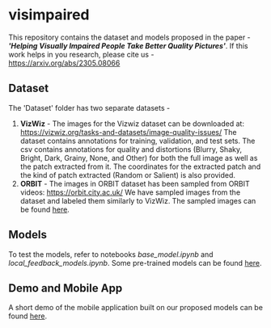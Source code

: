 # visimpaired
This repository contains the dataset and models proposed in the paper - ***'Helping Visually Impaired People Take Better Quality Pictures'***. If this work helps in you research, please cite us - https://arxiv.org/abs/2305.08066

## Dataset
The 'Dataset' folder has two separate datasets -
1. **VizWiz** - The images for the Vizwiz dataset can be downloaded at: https://vizwiz.org/tasks-and-datasets/image-quality-issues/
  The dataset contains annotations for training, validation, and test sets. The csv contains annotations for quality and distortions (Blurry, Shaky, Bright, Dark, Grainy, None, and Other) for both the full image as well as the patch extracted from it. The coordinates for the extracted patch and the kind of patch extracted (Random or Salient) is also provided.
2. **ORBIT** - The images in ORBIT dataset has been sampled from ORBIT videos: https://orbit.city.ac.uk/
   We have sampled images from the dataset and labeled them similarly to VizWiz. The sampled images can be found [here](https://utexas.box.com/s/gj8x4wrvtbedf6hc6x9vsamk6od271wl).

## Models 
To test the models, refer to notebooks *base_model.ipynb* and *local_feedback_models.ipynb*. Some pre-trained models can be found [here](https://utexas.box.com/s/gj8x4wrvtbedf6hc6x9vsamk6od271wl).

## Demo and Mobile App
A short demo of the mobile application built on our proposed models can be found [here](https://vimeo.com/702709509).
